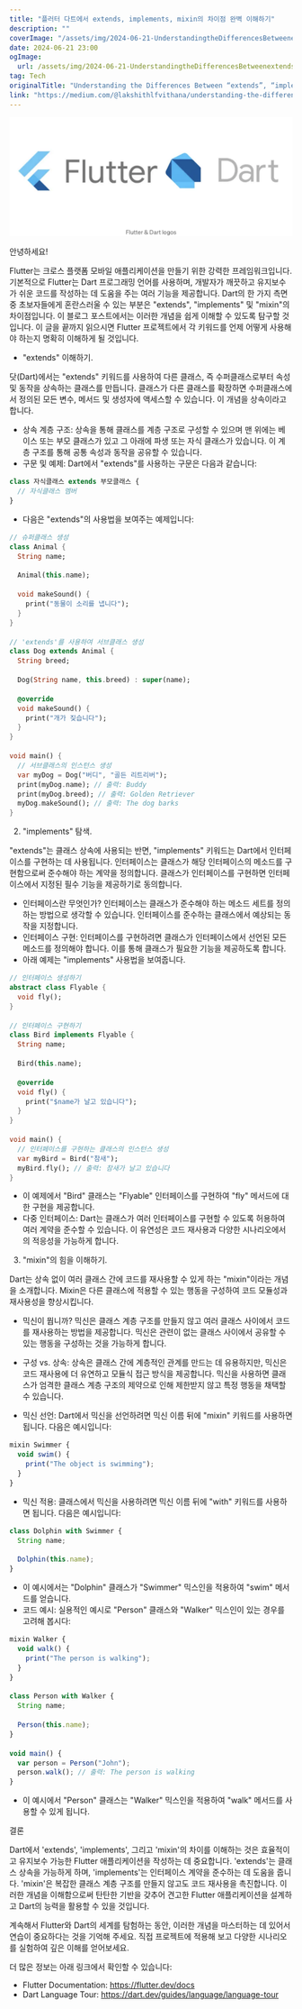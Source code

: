 ```yaml
---
title: "플러터 다트에서 extends, implements, mixin의 차이점 완벽 이해하기"
description: ""
coverImage: "/assets/img/2024-06-21-UnderstandingtheDifferencesBetweenextendsimplementsandmixininFluttersDart_0.png"
date: 2024-06-21 23:00
ogImage: 
  url: /assets/img/2024-06-21-UnderstandingtheDifferencesBetweenextendsimplementsandmixininFluttersDart_0.png
tag: Tech
originalTitle: "Understanding the Differences Between “extends”, “implements”, and “mixin” in Flutter’s Dart"
link: "https://medium.com/@lakshithlfvithana/understanding-the-differences-between-extends-implements-and-mixin-in-flutters-dart-f4bb152dd464"
---
```



![image](/assets/img/2024-06-21-UnderstandingtheDifferencesBetweenextendsimplementsandmixininFluttersDart_0.png)

안녕하세요!

Flutter는 크로스 플랫폼 모바일 애플리케이션을 만들기 위한 강력한 프레임워크입니다. 기본적으로 Flutter는 Dart 프로그래밍 언어를 사용하며, 개발자가 깨끗하고 유지보수가 쉬운 코드를 작성하는 데 도움을 주는 여러 기능을 제공합니다. Dart의 한 가지 측면 중 초보자들에게 혼란스러울 수 있는 부분은 "extends", "implements" 및 "mixin"의 차이점입니다. 이 블로그 포스트에서는 이러한 개념을 쉽게 이해할 수 있도록 탐구할 것입니다. 이 글을 끝까지 읽으시면 Flutter 프로젝트에서 각 키워드를 언제 어떻게 사용해야 하는지 명확히 이해하게 될 것입니다.

- "extends" 이해하기.

<div class="content-ad"></div>

닷(Dart)에서는 "extends" 키워드를 사용하여 다른 클래스, 즉 수퍼클래스로부터 속성 및 동작을 상속하는 클래스를 만듭니다. 클래스가 다른 클래스를 확장하면 수퍼클래스에서 정의된 모든 변수, 메서드 및 생성자에 액세스할 수 있습니다. 이 개념을 상속이라고 합니다.

- 상속 계층 구조: 상속을 통해 클래스를 계층 구조로 구성할 수 있으며 맨 위에는 베이스 또는 부모 클래스가 있고 그 아래에 파생 또는 자식 클래스가 있습니다. 이 계층 구조를 통해 공통 속성과 동작을 공유할 수 있습니다.
- 구문 및 예제: Dart에서 "extends"를 사용하는 구문은 다음과 같습니다:

```js
class 자식클래스 extends 부모클래스 {
  // 자식클래스 멤버
}
```

- 다음은 "extends"의 사용법을 보여주는 예제입니다:

<div class="content-ad"></div>

```dart
// 슈퍼클래스 생성
class Animal {
  String name;

  Animal(this.name);

  void makeSound() {
    print("동물이 소리를 냅니다");
  }
}

// 'extends'를 사용하여 서브클래스 생성
class Dog extends Animal {
  String breed;

  Dog(String name, this.breed) : super(name);

  @override
  void makeSound() {
    print("개가 짖습니다");
  }
}

void main() {
  // 서브클래스의 인스턴스 생성
  var myDog = Dog("버디", "골든 리트리버");
  print(myDog.name); // 출력: Buddy
  print(myDog.breed); // 출력: Golden Retriever
  myDog.makeSound(); // 출력: The dog barks
}
```

2. "implements" 탐색.

"extends"는 클래스 상속에 사용되는 반면, "implements" 키워드는 Dart에서 인터페이스를 구현하는 데 사용됩니다. 인터페이스는 클래스가 해당 인터페이스의 메소드를 구현함으로써 준수해야 하는 계약을 정의합니다. 클래스가 인터페이스를 구현하면 인터페이스에서 지정된 필수 기능을 제공하기로 동의합니다.

- 인터페이스란 무엇인가? 인터페이스는 클래스가 준수해야 하는 메소드 세트를 정의하는 방법으로 생각할 수 있습니다. 인터페이스를 준수하는 클래스에서 예상되는 동작을 지정합니다.
- 인터페이스 구현: 인터페이스를 구현하려면 클래스가 인터페이스에서 선언된 모든 메소드를 정의해야 합니다. 이를 통해 클래스가 필요한 기능을 제공하도록 합니다.
- 아래 예제는 "implements" 사용법을 보여줍니다.

<div class="content-ad"></div>

```dart
// 인터페이스 생성하기
abstract class Flyable {
  void fly();
}

// 인터페이스 구현하기
class Bird implements Flyable {
  String name;

  Bird(this.name);

  @override
  void fly() {
    print("$name가 날고 있습니다");
  }
}

void main() {
  // 인터페이스를 구현하는 클래스의 인스턴스 생성
  var myBird = Bird("참새");
  myBird.fly(); // 출력: 참새가 날고 있습니다
}
```

- 이 예제에서 "Bird" 클래스는 "Flyable" 인터페이스를 구현하여 "fly" 메서드에 대한 구현을 제공합니다.
- 다중 인터페이스: Dart는 클래스가 여러 인터페이스를 구현할 수 있도록 허용하여 여러 계약을 준수할 수 있습니다. 이 유연성은 코드 재사용과 다양한 시나리오에서의 적응성을 가능하게 합니다.

3. "mixin"의 힘을 이해하기.

Dart는 상속 없이 여러 클래스 간에 코드를 재사용할 수 있게 하는 "mixin"이라는 개념을 소개합니다. Mixin은 다른 클래스에 적용할 수 있는 행동을 구성하여 코드 모듈성과 재사용성을 향상시킵니다.


<div class="content-ad"></div>

- 믹신이 뭡니까? 믹신은 클래스 계층 구조를 만들지 않고 여러 클래스 사이에서 코드를 재사용하는 방법을 제공합니다. 믹신은 관련이 없는 클래스 사이에서 공유할 수 있는 행동을 구성하는 것을 가능하게 합니다.

- 구성 vs. 상속: 상속은 클래스 간에 계층적인 관계를 만드는 데 유용하지만, 믹신은 코드 재사용에 더 유연하고 모듈식 접근 방식을 제공합니다. 믹신을 사용하면 클래스가 엄격한 클래스 계층 구조의 제약으로 인해 제한받지 않고 특정 행동을 채택할 수 있습니다.

- 믹신 선언: Dart에서 믹신을 선언하려면 믹신 이름 뒤에 "mixin" 키워드를 사용하면 됩니다. 다음은 예시입니다:

```js
mixin Swimmer {
  void swim() {
    print("The object is swimming");
  }
}
```

- 믹신 적용: 클래스에서 믹신을 사용하려면 믹신 이름 뒤에 "with" 키워드를 사용하면 됩니다. 다음은 예시입니다:

```js
class Dolphin with Swimmer {
  String name;

  Dolphin(this.name);
}
```

<div class="content-ad"></div>

- 이 예시에서는 "Dolphin" 클래스가 "Swimmer" 믹스인을 적용하여 "swim" 메서드를 얻습니다.
- 코드 예시: 실용적인 예시로 "Person" 클래스와 "Walker" 믹스인이 있는 경우를 고려해 봅시다:

```js
mixin Walker {
  void walk() {
    print("The person is walking");
  }
}

class Person with Walker {
  String name;

  Person(this.name);
}

void main() {
  var person = Person("John");
  person.walk(); // 출력: The person is walking
}
```

- 이 예시에서 "Person" 클래스는 "Walker" 믹스인을 적용하여 "walk" 메서드를 사용할 수 있게 됩니다.

결론

<div class="content-ad"></div>

Dart에서 'extends', 'implements', 그리고 'mixin'의 차이를 이해하는 것은 효율적이고 유지보수 가능한 Flutter 애플리케이션을 작성하는 데 중요합니다. 'extends'는 클래스 상속을 가능하게 하며, 'implements'는 인터페이스 계약을 준수하는 데 도움을 줍니다. 'mixin'은 복잡한 클래스 계층 구조를 만들지 않고도 코드 재사용을 촉진합니다. 이러한 개념을 이해함으로써 탄탄한 기반을 갖추어 견고한 Flutter 애플리케이션을 설계하고 Dart의 능력을 활용할 수 있을 것입니다.

계속해서 Flutter와 Dart의 세계를 탐험하는 동안, 이러한 개념을 마스터하는 데 있어서 연습이 중요하다는 것을 기억해 주세요. 직접 프로젝트에 적용해 보고 다양한 시나리오를 실험하여 깊은 이해를 얻어보세요.

더 많은 정보는 아래 링크에서 확인할 수 있습니다:

- Flutter Documentation: https://flutter.dev/docs
- Dart Language Tour: https://dart.dev/guides/language/language-tour